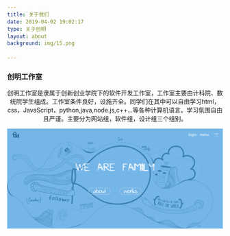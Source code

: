 ```yaml
---
title: 关于我们
date: 2019-04-02 19:02:17
type: 关于创明
layout: about
background: img/15.png

---
```


<h3>创明工作室</h3>
<p style="text-align: center">创明工作室是隶属于创新创业学院下的软件开发工作室，工作室主要由计科院、数统院学生组成。工作室条件良好，设施齐全。同学们在其中可以自由学习html，css，JavaScript，python,java,node.js,c++...等各种计算机语言。学习氛围自由且严谨。主要分为网站组，软件组，设计组三个组别。</p>
<img src="img/创明.png">